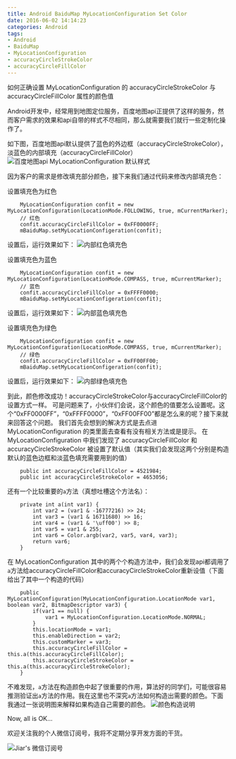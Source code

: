 ```yaml
---
title: Android BaiduMap MyLocationConfiguration Set Color
date: 2016-06-02 14:14:23
categories: Android
tags:
- Android
- BaiduMap
- MyLocationConfiguration
- accuracyCircleStrokeColor
- accuracyCircleFillColor
---
```


如何正确设置 MyLocationConfiguration 的 accuracyCircleStrokeColor 与 accuracyCircleFillColor 属性的颜色值

Android开发中，经常用到地图定位服务，百度地图api正提供了这样的服务，然而客户需求的效果和api自带的样式不尽相同，那么就需要我们就行一些定制化操作了。

<!--more-->

如下图，百度地图api默认提供了蓝色的外边框（accuracyCircleStrokeColor），淡蓝色的内部填充（accuracyCircleFillColor）
![百度地图api MyLocationConfiguration 默认样式](Android-BaiduMap-MyLocationConfiguration-Set-Color/Android-BaiduMap-MyLocationConfiguration-Set-Color-0001.png)

因为客户的需求是修改填充部分颜色，接下来我们通过代码来修改内部填充色：

设置填充色为红色

```
	MyLocationConfiguration confit = new MyLocationConfiguration(LocationMode.FOLLOWING, true, mCurrentMarker);
	// 红色
	confit.accuracyCircleFillColor = 0xFF0000FF;
	mBaiduMap.setMyLocationConfigeration(confit);
```

设置后，运行效果如下：
![内部红色填充色](Android-BaiduMap-MyLocationConfiguration-Set-Color/Android-BaiduMap-MyLocationConfiguration-Set-Color-0002.png)

设置填充色为蓝色

```
	MyLocationConfiguration confit = new MyLocationConfiguration(LocationMode.COMPASS, true, mCurrentMarker);
	// 蓝色
	confit.accuracyCircleFillColor = 0xFFFF0000;
	mBaiduMap.setMyLocationConfigeration(confit);
```

设置后，运行效果如下：
![内部蓝色填充色](Android-BaiduMap-MyLocationConfiguration-Set-Color/Android-BaiduMap-MyLocationConfiguration-Set-Color-0003.png)

设置填充色为绿色

```
	MyLocationConfiguration confit = new MyLocationConfiguration(LocationMode.COMPASS, true, mCurrentMarker);
	// 绿色
	confit.accuracyCircleFillColor = 0xFF00FF00;
	mBaiduMap.setMyLocationConfigeration(confit);
```

设置后，运行效果如下：
![内部绿色填充色](Android-BaiduMap-MyLocationConfiguration-Set-Color/Android-BaiduMap-MyLocationConfiguration-Set-Color-0004.png)

到此，颜色修改成功！accuracyCircleStrokeColor与accuracyCircleFillColor的设置方式一样。
可是问题来了，小伙伴们会说，这个颜色的值要怎么设置呢。这个“0xFF0000FF”，“0xFFFF0000”，“0xFF00FF00”都是怎么来的呢？接下来就来回答这个问题。
我们首先会想到的解决方式是去点进 MyLocationConfiguration 的类里面去查看有没有相关方法或是提示。
在 MyLocationConfiguration 中我们发现了 accuracyCircleFillColor 和 accuracyCircleStrokeColor 被设置了默认值（其实我们会发现这两个分别是构造默认的蓝色边框和淡蓝色填充需要用到的值）
```
	public int accuracyCircleFillColor = 4521984;
	public int accuracyCircleStrokeColor = 4653056;
```
还有一个比较重要的`a`方法（真想吐槽这个方法名）：
```
	private int a(int var1) {
		int var2 = (var1 & -16777216) >> 24;
		int var3 = (var1 & 16711680) >> 16;
		int var4 = (var1 & '\uff00') >> 8;
		int var5 = var1 & 255;
		int var6 = Color.argb(var2, var5, var4, var3);
		return var6;
	}
```
在 MyLocationConfiguration 其中的两个个构造方法中，我们会发现api都调用了`a`方法给accuracyCircleFillColor和accuracyCircleStrokeColor重新设值（下面给出了其中一个构造的代码）
```
	public MyLocationConfiguration(MyLocationConfiguration.LocationMode var1, boolean var2, BitmapDescriptor var3) {
		if(var1 == null) {
			var1 = MyLocationConfiguration.LocationMode.NORMAL;
		}
		this.locationMode = var1;
		this.enableDirection = var2;
		this.customMarker = var3;
		this.accuracyCircleFillColor = this.a(this.accuracyCircleFillColor);
		this.accuracyCircleStrokeColor = this.a(this.accuracyCircleStrokeColor);
	}
```

不难发现，`a`方法在构造颜色中起了很重要的作用，算法好的同学们，可能很容易推测验证出`a`方法的作用。我在这里也不深究`a`方法如何构造出需要的颜色。下面我通过一张说明图来解释如果构造自己需要的颜色。
![颜色构造说明](Android-BaiduMap-MyLocationConfiguration-Set-Color/Android-BaiduMap-MyLocationConfiguration-Set-Color-result.png)

Now, all is OK...


欢迎关注我的个人微信订阅号，我将不定期分享开发方面的干货。

![Jiar's 微信订阅号](Dingyuehao.jpg)

